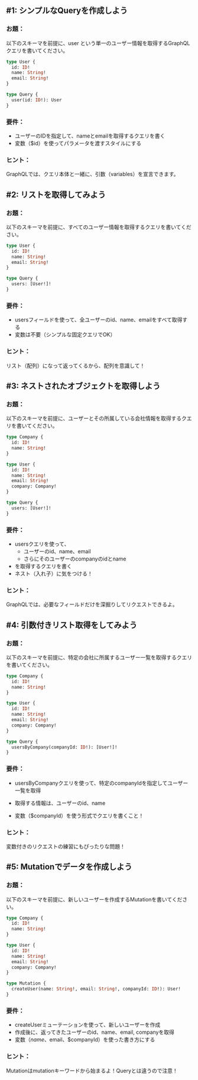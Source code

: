 ## #1: シンプルなQueryを作成しよう
### お題：
以下のスキーマを前提に、user という単一のユーザー情報を取得するGraphQLクエリを書いてください。

```graphql
type User {
  id: ID!
  name: String!
  email: String!
}

type Query {
  user(id: ID!): User
}
```
### 要件：
- ユーザーのIDを指定して、nameとemailを取得するクエリを書く
- 変数（$id）を使ってパラメータを渡すスタイルにする

### ヒント：
GraphQLでは、クエリ本体と一緒に、引数（variables）を宣言できます。

## #2: リストを取得してみよう

### お題：
以下のスキーマを前提に、すべてのユーザー情報を取得するクエリを書いてください。

```graphql
type User {
  id: ID!
  name: String!
  email: String!
}

type Query {
  users: [User!]!
}
```
### 要件：
- usersフィールドを使って、全ユーザーのid、name、emailをすべて取得する
- 変数は不要（シンプルな固定クエリでOK）

### ヒント：
リスト（配列）になって返ってくるから、配列を意識して！

## #3: ネストされたオブジェクトを取得しよう

### お題：
以下のスキーマを前提に、ユーザーとその所属している会社情報を取得するクエリを書いてください。

```graphql
type Company {
  id: ID!
  name: String!
}

type User {
  id: ID!
  name: String!
  email: String!
  company: Company!
}

type Query {
  users: [User!]!
}
```
### 要件：

- usersクエリを使って、
  - ユーザーのid、name、email
  - さらにそのユーザーのcompanyのidとname
- を取得するクエリを書く
- ネスト（入れ子）に気をつける！

### ヒント：
GraphQLでは、必要なフィールドだけを深掘りしてリクエストできるよ。

## #4: 引数付きリスト取得をしてみよう

### お題：
以下のスキーマを前提に、特定の会社に所属するユーザー一覧を取得するクエリを書いてください。

```graphql
type Company {
  id: ID!
  name: String!
}

type User {
  id: ID!
  name: String!
  email: String!
  company: Company!
}

type Query {
  usersByCompany(companyId: ID!): [User!]!
}
```
### 要件：
- usersByCompanyクエリを使って、特定のcompanyIdを指定してユーザー一覧を取得
- 取得する情報は、ユーザーのid、name

- 変数（$companyId）を使う形式でクエリを書くこと！

### ヒント：
変数付きのリクエストの練習にもぴったりな問題！

## #5: Mutationでデータを作成しよう

### お題：
以下のスキーマを前提に、新しいユーザーを作成するMutationを書いてください。

```graphql
type Company {
  id: ID!
  name: String!
}

type User {
  id: ID!
  name: String!
  email: String!
  company: Company!
}

type Mutation {
  createUser(name: String!, email: String!, companyId: ID!): User!
}
```
### 要件：
- createUserミューテーションを使って、新しいユーザーを作成
- 作成後に、返ってきたユーザーのid、name、email, companyを取得
- 変数（$name、$email、$companyId）を使った書き方にする

### ヒント：
Mutationはmutationキーワードから始まるよ！Queryとは違うので注意！